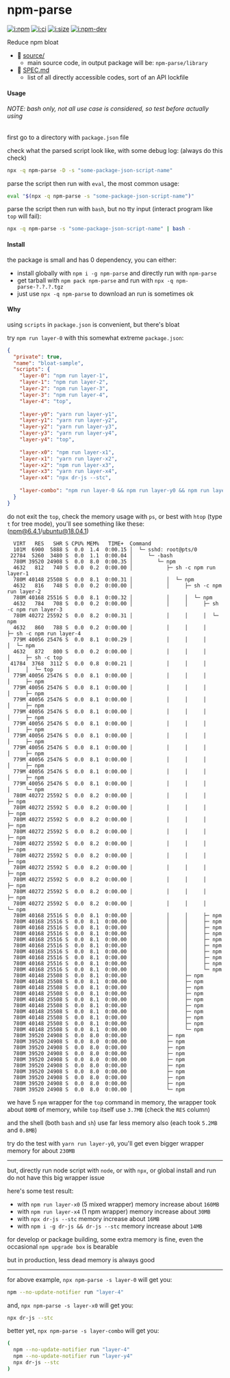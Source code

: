 # npm-parse

[![i:npm]][l:npm]
[![i:ci]][l:ci]
[![i:size]][l:size]
[![i:npm-dev]][l:npm]

Reduce npm bloat

[i:npm]: https://img.shields.io/npm/v/npm-parse.svg?colorB=blue
[i:npm-dev]: https://img.shields.io/npm/v/npm-parse/dev.svg
[l:npm]: https://www.npmjs.com/package/npm-parse
[i:ci]: https://img.shields.io/travis/dr-js/npm-parse/master.svg
[l:ci]: https://travis-ci.org/dr-js/npm-parse
[i:size]: https://packagephobia.now.sh/badge?p=npm-parse
[l:size]: https://packagephobia.now.sh/result?p=npm-parse

[//]: # (NON_PACKAGE_CONTENT)

- 📁 [source/](source/)
  - main source code, in output package will be: `npm-parse/library`
- 📄 [SPEC.md](SPEC.md)
  - list of all directly accessible codes, sort of an API lockfile


#### Usage

###### NOTE: bash only, not all use case is considered, so test before actually using

first go to a directory with `package.json` file

check what the parsed script look like, with some debug log: (always do this check)
```bash
npx -q npm-parse -D -s "some-package-json-script-name"
```

parse the script then run with `eval`, the most common usage:
```bash
eval "$(npx -q npm-parse -s "some-package-json-script-name")"
```

parse the script then run with `bash`, but no tty input (interact program like `top` will fail):
```bash
npx -q npm-parse -s "some-package-json-script-name" | bash -
```


#### Install

the package is small and has 0 dependency, you can either:
- install globally with `npm i -g npm-parse` and directly run with `npm-parse`
- get tarball with `npm pack npm-parse` and run with `npx -q npm-parse-?.?.?.tgz`
- just use `npx -q npm-parse` to download an run is sometimes ok


#### Why

using `scripts` in `package.json` is convenient, but there's bloat

try `npm run layer-0` with this somewhat extreme `package.json`:
```json
{
  "private": true,
  "name": "bloat-sample",
  "scripts": {
    "layer-0": "npm run layer-1",
    "layer-1": "npm run layer-2",
    "layer-2": "npm run layer-3",
    "layer-3": "npm run layer-4",
    "layer-4": "top",
    
    "layer-y0": "yarn run layer-y1",
    "layer-y1": "yarn run layer-y2",
    "layer-y2": "yarn run layer-y3",
    "layer-y3": "yarn run layer-y4",
    "layer-y4": "top",
    
    "layer-x0": "npm run layer-x1",
    "layer-x1": "yarn run layer-x2",
    "layer-x2": "npm run layer-x3",
    "layer-x3": "yarn run layer-x4",
    "layer-x4": "npx dr-js --stc",
    
    "layer-combo": "npm run layer-0 && npm run layer-y0 && npm run layer-x0"
  }
}
```

do not exit the `top`, check the memory usage with `ps`, 
or best with `htop` (type `t` for tree mode), you'll see something like these: (npm@6.4.1/ubuntu@18.04.1)
```
  VIRT   RES   SHR S CPU% MEM%   TIME+  Command
  101M  6900  5888 S  0.0  1.4  0:00.15 │  └─ sshd: root@pts/0
 22784  5260  3480 S  0.0  1.1  0:00.04 │     └─ -bash
  780M 39520 24908 S  0.0  8.0  0:00.35 │        └─ npm
  4632   812   740 S  0.0  0.2  0:00.00 │           ├─ sh -c npm run layer-1
  780M 40148 25508 S  0.0  8.1  0:00.31 │           │  └─ npm
  4632   816   748 S  0.0  0.2  0:00.00 │           │     ├─ sh -c npm run layer-2
  780M 40168 25516 S  0.0  8.1  0:00.32 │           │     │  └─ npm
  4632   784   708 S  0.0  0.2  0:00.00 │           │     │     ├─ sh -c npm run layer-3
  780M 40272 25592 S  0.0  8.2  0:00.31 │           │     │     │  └─ npm
  4632   860   788 S  0.0  0.2  0:00.00 │           │     │     │     ├─ sh -c npm run layer-4
  779M 40056 25476 S  0.0  8.1  0:00.29 │           │     │     │     │  └─ npm
  4632   872   800 S  0.0  0.2  0:00.00 │           │     │     │     │     ├─ sh -c top
 41784  3768  3112 S  0.0  0.8  0:00.21 │           │     │     │     │     │  └─ top
  779M 40056 25476 S  0.0  8.1  0:00.00 │           │     │     │     │     ├─ npm
  779M 40056 25476 S  0.0  8.1  0:00.00 │           │     │     │     │     ├─ npm
  779M 40056 25476 S  0.0  8.1  0:00.00 │           │     │     │     │     ├─ npm
  779M 40056 25476 S  0.0  8.1  0:00.00 │           │     │     │     │     ├─ npm
  779M 40056 25476 S  0.0  8.1  0:00.00 │           │     │     │     │     ├─ npm
  779M 40056 25476 S  0.0  8.1  0:00.00 │           │     │     │     │     ├─ npm
  779M 40056 25476 S  0.0  8.1  0:00.00 │           │     │     │     │     ├─ npm
  779M 40056 25476 S  0.0  8.1  0:00.00 │           │     │     │     │     ├─ npm
  779M 40056 25476 S  0.0  8.1  0:00.00 │           │     │     │     │     ├─ npm
  779M 40056 25476 S  0.0  8.1  0:00.00 │           │     │     │     │     └─ npm
  780M 40272 25592 S  0.0  8.2  0:00.00 │           │     │     │     ├─ npm
  780M 40272 25592 S  0.0  8.2  0:00.00 │           │     │     │     ├─ npm
  780M 40272 25592 S  0.0  8.2  0:00.00 │           │     │     │     ├─ npm
  780M 40272 25592 S  0.0  8.2  0:00.00 │           │     │     │     ├─ npm
  780M 40272 25592 S  0.0  8.2  0:00.00 │           │     │     │     ├─ npm
  780M 40272 25592 S  0.0  8.2  0:00.00 │           │     │     │     ├─ npm
  780M 40272 25592 S  0.0  8.2  0:00.00 │           │     │     │     ├─ npm
  780M 40272 25592 S  0.0  8.2  0:00.00 │           │     │     │     ├─ npm
  780M 40272 25592 S  0.0  8.2  0:00.00 │           │     │     │     ├─ npm
  780M 40272 25592 S  0.0  8.2  0:00.00 │           │     │     │     └─ npm
  780M 40168 25516 S  0.0  8.1  0:00.00 │           │     │     ├─ npm
  780M 40168 25516 S  0.0  8.1  0:00.00 │           │     │     ├─ npm
  780M 40168 25516 S  0.0  8.1  0:00.00 │           │     │     ├─ npm
  780M 40168 25516 S  0.0  8.1  0:00.00 │           │     │     ├─ npm
  780M 40168 25516 S  0.0  8.1  0:00.00 │           │     │     ├─ npm
  780M 40168 25516 S  0.0  8.1  0:00.00 │           │     │     ├─ npm
  780M 40168 25516 S  0.0  8.1  0:00.00 │           │     │     ├─ npm
  780M 40168 25516 S  0.0  8.1  0:00.00 │           │     │     ├─ npm
  780M 40168 25516 S  0.0  8.1  0:00.00 │           │     │     ├─ npm
  780M 40168 25516 S  0.0  8.1  0:00.00 │           │     │     └─ npm
  780M 40148 25508 S  0.0  8.1  0:00.00 │           │     ├─ npm
  780M 40148 25508 S  0.0  8.1  0:00.00 │           │     ├─ npm
  780M 40148 25508 S  0.0  8.1  0:00.00 │           │     ├─ npm
  780M 40148 25508 S  0.0  8.1  0:00.00 │           │     ├─ npm
  780M 40148 25508 S  0.0  8.1  0:00.00 │           │     ├─ npm
  780M 40148 25508 S  0.0  8.1  0:00.00 │           │     ├─ npm
  780M 40148 25508 S  0.0  8.1  0:00.00 │           │     ├─ npm
  780M 40148 25508 S  0.0  8.1  0:00.00 │           │     ├─ npm
  780M 40148 25508 S  0.0  8.1  0:00.00 │           │     ├─ npm
  780M 40148 25508 S  0.0  8.1  0:00.00 │           │     └─ npm
  780M 39520 24908 S  0.0  8.0  0:00.00 │           ├─ npm
  780M 39520 24908 S  0.0  8.0  0:00.00 │           ├─ npm
  780M 39520 24908 S  0.0  8.0  0:00.00 │           ├─ npm
  780M 39520 24908 S  0.0  8.0  0:00.00 │           ├─ npm
  780M 39520 24908 S  0.0  8.0  0:00.00 │           ├─ npm
  780M 39520 24908 S  0.0  8.0  0:00.00 │           ├─ npm
  780M 39520 24908 S  0.0  8.0  0:00.00 │           ├─ npm
  780M 39520 24908 S  0.0  8.0  0:00.00 │           ├─ npm
  780M 39520 24908 S  0.0  8.0  0:00.00 │           ├─ npm
  780M 39520 24908 S  0.0  8.0  0:00.00 │           └─ npm
```

we have 5 `npm` wrapper for the `top` command in memory, 
the wrapper took about `80MB` of memory, 
while `top` itself use `3.7MB` (check the `RES` column)

and the shell (both `bash` and `sh`) use far less memory also 
(each took `5.2MB` and `0.8MB`)

try do the test with `yarn run layer-y0`, 
you'll get even bigger wrapper memory for about `230MB`

--- --- ---

but, directly run node script with `node`, or with `npx`, 
or global install and run do not have this big wrapper issue

here's some test result:
- with `npm run layer-x0` (5 mixed wrapper) memory increase about `160MB`
- with `npm run layer-x4` (1 npm wrapper) memory increase about `30MB`
- with `npx dr-js --stc` memory increase about `16MB`
- with `npm i -g dr-js && dr-js --stc` memory increase about `14MB`

for develop or package building, some extra memory is fine, 
even the occasional `npm upgrade box` is bearable

but in production, less dead memory is always good

--- --- ---

for above example, `npx npm-parse -s layer-0` will get you: 
```bash
npm --no-update-notifier run "layer-4"
```

and, `npx npm-parse -s layer-x0` will get you: 
```bash
npx dr-js --stc
```

better yet, `npx npm-parse -s layer-combo` will get you: 
```bash
(
  npm --no-update-notifier run "layer-4"
  npm --no-update-notifier run "layer-y4"
  npx dr-js --stc
)
```
